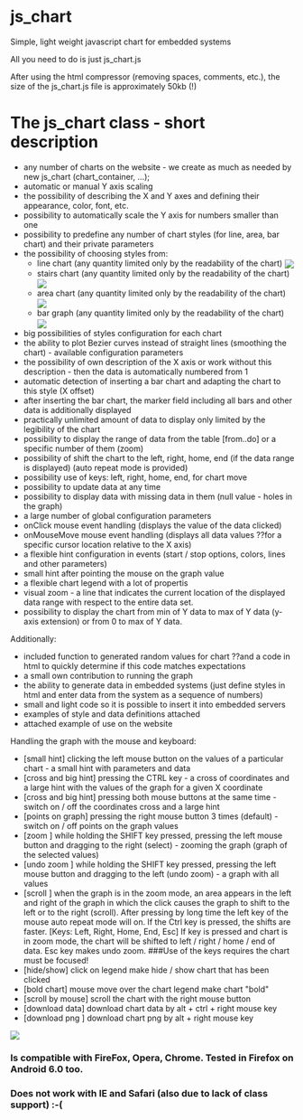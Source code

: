 
# js_chart
Simple, light weight javascript chart for embedded systems

All you need to do is just js_chart.js

After using the html compressor (removing spaces, comments, etc.), 
the size of the js_chart.js file is approximately 50kb (!)

The js_chart class - short description
===========================================
  - any number of charts on the website - we create as much as needed by new js_chart (chart_container, ...);
  - automatic or manual Y axis scaling
  - the possibility of describing the X and Y axes and defining their appearance, color, font, etc.
  - possibility to automatically scale the Y axis for numbers smaller than one
  - possibility to predefine any number of chart styles (for line, area, bar chart) and their private parameters
  - the possibility of choosing styles from: 
      - line   chart (any quantity limited only by the readability of the chart)
<a href="https://user-images.githubusercontent.com/33321284/55556723-8547fe00-56e8-11e9-84b4-5f5816c59adf.png"><img src="https://user-images.githubusercontent.com/33321284/55556723-8547fe00-56e8-11e9-84b4-5f5816c59adf.png" align="center"  ></a>      
      - stairs chart (any quantity limited only by the readability of the chart)
<a href="https://user-images.githubusercontent.com/33321284/55556855-d22bd480-56e8-11e9-9053-244494867aee.png"><img src="https://user-images.githubusercontent.com/33321284/55556855-d22bd480-56e8-11e9-9053-244494867aee.png" align="center"  ></a>      
      - area   chart (any quantity limited only by the readability of the chart)
<a href="https://user-images.githubusercontent.com/33321284/55556565-3601cd80-56e8-11e9-9f2d-fcd1eda22396.png"><img src="https://user-images.githubusercontent.com/33321284/55556565-3601cd80-56e8-11e9-9f2d-fcd1eda22396.png" align="center"  ></a>      
      - bar    graph (any quantity limited only by the readability of the chart)
<a href="https://user-images.githubusercontent.com/33321284/55556799-ad376180-56e8-11e9-832e-5d7d38abb41e.png"><img src="https://user-images.githubusercontent.com/33321284/55556799-ad376180-56e8-11e9-832e-5d7d38abb41e.png" align="center"  ></a>      
  - big possibilities of styles configuration for each chart
  - the ability to plot Bezier curves instead of straight lines (smoothing the chart) - available configuration parameters
  - the possibility of own description of the X axis or work without this description - then the data is automatically numbered from 1
  - automatic detection of inserting a bar chart and adapting the chart to this style (X offset)
  - after inserting the bar chart, the marker field including all bars and other data is additionally displayed
  - practically unlimited amount of data to display only limited by the legibility of the chart
  - possibility to display the range of data from the table [from..do] or a specific number of them (zoom)
  - possibility of shift the chart to the left, right, home, end (if the data range is displayed) (auto repeat mode is provided)
  - possibility use of keys: left, right, home, end, for chart move
  - possibility to update data at any time
  - possibility to display data with missing data in them (null value - holes in the graph)
  - a large number of global configuration parameters
  - onClick mouse event handling (displays the value of the data clicked)
  - onMouseMove mouse event handling (displays all data values ??for a specific cursor location relative to the X axis)
  - a flexible hint configuration in events (start / stop options, colors, lines and other parameters)
  - small hint after pointing the mouse on the graph value
  - a flexible chart legend with a lot of propertis
  - visual zoom - a line that indicates the current location of the displayed data range with respect to the entire data set.
  - possibility to display the chart from min of Y data to max of Y data (y-axis extension) or from 0 to max of Y data.

  Additionally:
  - included function to generated random values for chart ??and a code in html to quickly determine if this code matches expectations
  - a small own contribution to running the graph
  - the ability to generate data in embedded systems (just define styles in html and enter data from the system as a sequence of numbers)
  - small and light code so it is possible to insert it into embedded servers
  - examples of style and data definitions attached
  - attached example of use on the website
  
  Handling the graph with the mouse and keyboard:
  - [small hint] clicking the left mouse button on the values of a particular chart - a small hint with parameters and data
  - [cross and big hint] pressing the CTRL key - a cross of coordinates and a large hint with the values of the graph for a given X coordinate
  - [cross and big hint] pressing both mouse buttons at the same time - switch on / off the coordinates cross and a large hint
  - [points on graph] pressing the right mouse button 3 times (default) - switch on / off points on the graph values
  - [zoom      ] while holding the SHIFT key pressed, pressing the left mouse button and dragging to the right (select) - zooming the graph (graph of the selected values)
  - [undo zoom ] while holding the SHIFT key pressed, pressing the left mouse button and dragging to the left (undo zoom) - a graph with all values
  - [scroll    ] when the graph is in the zoom mode, an area appears in the left and right of the graph in which the click causes the graph to shift to the left or to the right (scroll). After pressing by long time the left key of the mouse auto repeat mode will on. If the Ctrl key is pressed, the shifts are faster.
    [Keys: Left, Right, Home, End, Esc] 
                 If key is pressed and chart is in zoom mode, the chart will be shifted to left / right / home / end of data. Esc key makes undo zoom. 
###Use of the keys requires the chart must be focused!
  - [hide/show] click on legend make hide / show chart that has been clicked
  - [bold chart] mouse move over the chart legend make chart "bold"
  - [scroll by mouse] scroll the chart with the right mouse button
  - [download data] download chart data by alt + ctrl + right mouse key
  - [download png ] download chart png  by alt + right mouse key

<a href="https://user-images.githubusercontent.com/33321284/55557824-01434580-56eb-11e9-8c70-fc3924b241fd.png"><img src="https://user-images.githubusercontent.com/33321284/55557824-01434580-56eb-11e9-8c70-fc3924b241fd.png" align="center"  ></a>      

###  Is compatible with FireFox, Opera, Chrome. Tested in Firefox on Android 6.0 too. 
###  Does not work with IE and Safari (also due to lack of class support) :-(
	
